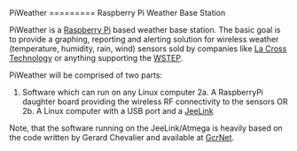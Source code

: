 PiWeather ========= 
Raspberry Pi Weather Base Station

PiWeather is a [Raspberry Pi](http://www.raspberrypi.org) based weather base 
station.   The basic goal is to provide a graphing, reporting and alerting 
solution for wireless weather (temperature, humidity, rain, wind) sensors 
sold by companies like [La Cross Technology](http://www.lacrossetechnology.com/) or 
anything supporting the [WSTEP](https://code.google.com/p/wfrog/wiki/WeatherStationEventProtocol "Weather Station Event Protocol").

PiWeather will be comprised of two parts:

1. Software which can run on any Linux computer 
2a. A RaspberryPi daughter board providing the wireless RF connectivity to the sensors OR
2b. A Linux computer with a USB port and a [JeeLink](http://jeelabs.net/projects/hardware/wiki/JeeLink)

Note, that the software running on the JeeLink/Atmega is heavily based on the code written by 
Gerard Chevalier and available at [GcrNet](http://gcrnet.net/node/32).


